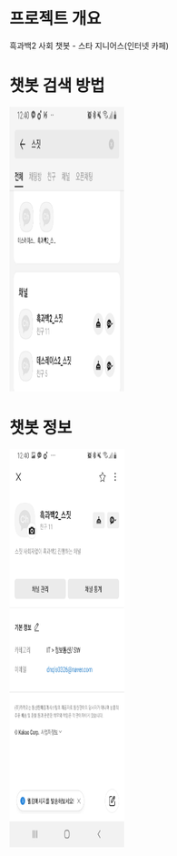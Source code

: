 # 프로젝트 개요
흑과백2 사회 챗봇 - 스타 지니어스(인터넷 카페)

# 챗봇 검색 방법
<img src="/imgs/스짓 검색.jpg" width="40%" height="500px" /></img>
<br>
# 챗봇 정보
<img src="/imgs/흑과백2 상세정보.jpg" width="40%" height="700px" /></img>
<br>
